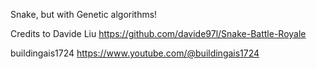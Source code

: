 Snake, but with Genetic algorithms!

Credits to 
Davide Liu
https://github.com/davide97l/Snake-Battle-Royale

buildingais1724
https://www.youtube.com/@buildingais1724